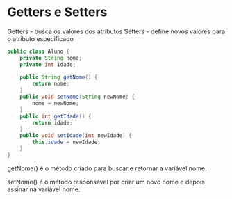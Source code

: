 # Getters e Setters

Getters - busca os valores dos atributos
Setters - define novos valores para o atributo especificado

```java
public class Aluno {	
	private String nome;
	private int idade;
	
	public String getNome() {
		return nome;
	}
	public void setNome(String newNome) {
		nome = newNome;
	}
	public int getIdade() {
		return idade;
	}
	public void setIdade(int newIdade) {
		this.idade = newIdade;
	}
}
```

getNome() é o método criado para buscar e retornar a variável nome.

setNome() é o método responsável por criar um novo nome e depois assinar na variável nome.